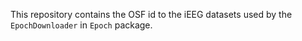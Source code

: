 This repository contains the OSF id to the iEEG datasets used by the `EpochDownloader` in `Epoch` package.